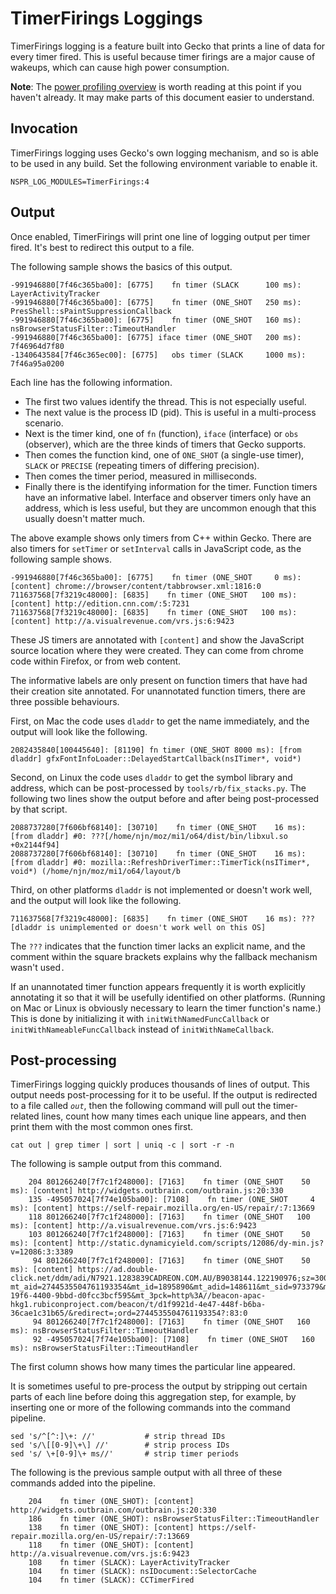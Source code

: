 # TimerFirings Loggings

TimerFirings logging is a feature built into Gecko that prints a line of
data for every timer fired. This is useful because timer firings are a
major cause of wakeups, which can cause high power consumption.

**Note**: The [power profiling
overview](power_profiling_overview.md)
is worth reading at this point if you haven\'t already. It may make
parts of this document easier to understand.

## Invocation

TimerFirings logging uses Gecko\'s own logging mechanism, and so is able
to be used in any build. Set the following environment variable to
enable it.

    NSPR_LOG_MODULES=TimerFirings:4

## Output

Once enabled, TimerFirings will print one line of logging output per
timer fired. It\'s best to redirect this output to a file.

The following sample shows the basics of this output.

    -991946880[7f46c365ba00]: [6775]    fn timer (SLACK      100 ms): LayerActivityTracker
    -991946880[7f46c365ba00]: [6775]    fn timer (ONE_SHOT   250 ms): PresShell::sPaintSuppressionCallback
    -991946880[7f46c365ba00]: [6775]    fn timer (ONE_SHOT   160 ms): nsBrowserStatusFilter::TimeoutHandler
    -991946880[7f46c365ba00]: [6775] iface timer (ONE_SHOT   200 ms): 7f46964d7f80
    -1340643584[7f46c365ec00]: [6775]   obs timer (SLACK     1000 ms): 7f46a95a0200

Each line has the following information.

-   The first two values identify the thread. This is not especially
    useful.
-   The next value is the process ID (pid). This is useful in a
    multi-process scenario.
-   Next is the timer kind, one of `fn` (function), `iface` (interface)
    or `obs` (observer), which are the three kinds of timers that Gecko
    supports.
-   Then comes the function kind, one of `ONE_SHOT` (a single-use
    timer), `SLACK` or `PRECISE` (repeating timers of differing
    precision).
-   Then comes the timer period, measured in milliseconds.
-   Finally there is the identifying information for the timer. Function
    timers have an informative label. Interface and observer timers only
    have an address, which is less useful, but they are uncommon enough
    that this usually doesn\'t matter much.

The above example shows only timers from C++ within Gecko. There are
also timers for `setTimer` or `setInterval` calls in JavaScript code, as
the following sample shows.

    -991946880[7f46c365ba00]: [6775]    fn timer (ONE_SHOT     0 ms): [content] chrome://browser/content/tabbrowser.xml:1816:0
    711637568[7f3219c48000]: [6835]    fn timer (ONE_SHOT   100 ms): [content] http://edition.cnn.com/:5:7231
    711637568[7f3219c48000]: [6835]    fn timer (ONE_SHOT   100 ms): [content] http://a.visualrevenue.com/vrs.js:6:9423

These JS timers are annotated with `[content]` and show the JavaScript
source location where they were created. They can come from chrome code
within Firefox, or from web content.

The informative labels are only present on function timers that have had
their creation site annotated. For unannotated function timers, there
are three possible behaviours.

First, on Mac the code uses `dladdr` to get the name immediately, and
the output will look like the following.

    2082435840[100445640]: [81190] fn timer (ONE_SHOT 8000 ms): [from dladdr] gfxFontInfoLoader::DelayedStartCallback(nsITimer*, void*)

Second, on Linux the code uses `dladdr` to get the symbol library and
address, which can be post-processed by `tools/rb/fix_stacks.py`. The
following two lines show the output before and after being
post-processed by that script.

    2088737280[7f606bf68140]: [30710]    fn timer (ONE_SHOT    16 ms): [from dladdr] #0: ???[/home/njn/moz/mi1/o64/dist/bin/libxul.so +0x2144f94]
    2088737280[7f606bf68140]: [30710]    fn timer (ONE_SHOT    16 ms): [from dladdr] #0: mozilla::RefreshDriverTimer::TimerTick(nsITimer*, void*) (/home/njn/moz/mi1/o64/layout/b

Third, on other platforms `dladdr` is not implemented or doesn\'t work
well, and the output will look like the following.

    711637568[7f3219c48000]: [6835]    fn timer (ONE_SHOT    16 ms): ???[dladdr is unimplemented or doesn't work well on this OS]

The `???` indicates that the function timer lacks an explicit name, and
the comment within the square brackets explains why the fallback
mechanism wasn\'t used`.`

If an unannotated timer function appears frequently it is worth
explicitly annotating it so that it will be usefully identified on other
platforms. (Running on Mac or Linux is obviously necessary to learn the
timer function\'s name.) This is done by initializing it with
`initWithNamedFuncCallback` or `initWithNameableFuncCallback` instead of
`initWithNameCallback`.

## Post-processing

TimerFirings logging quickly produces thousands of lines of output. This
output needs post-processing for it to be useful. If the output is
redirected to a file called *`out`*, then the following command will
pull out the timer-related lines, count how many times each unique line
appears, and then print them with the most common ones first.

    cat out | grep timer | sort | uniq -c | sort -r -n

The following is sample output from this command.

        204 801266240[7f7c1f248000]: [7163]    fn timer (ONE_SHOT    50 ms): [content] http://widgets.outbrain.com/outbrain.js:20:330
        135 -495057024[7f74e105ba00]: [7108]    fn timer (ONE_SHOT     4 ms): [content] https://self-repair.mozilla.org/en-US/repair/:7:13669
        118 801266240[7f7c1f248000]: [7163]    fn timer (ONE_SHOT   100 ms): [content] http://a.visualrevenue.com/vrs.js:6:9423
        103 801266240[7f7c1f248000]: [7163]    fn timer (ONE_SHOT    50 ms): [content] http://static.dynamicyield.com/scripts/12086/dy-min.js?v=12086:3:3389
         94 801266240[7f7c1f248000]: [7163]    fn timer (ONE_SHOT    50 ms): [content] https://ad.double-click.net/ddm/adi/N7921.1283839CADREON.COM.AU/B9038144.122190976;sz=300x600;click=http://pixel.mathtag.com/click/img?mt_aid=2744535504761193354&mt_id=1895890&mt_adid=148611&mt_sid=973379&mt_exid=9&mt_inapp=0&mt_uuid=353d5460-19f6-4400-9bbd-d0fcc3bcf595&mt_3pck=http%3A//beacon-apac-hkg1.rubiconproject.com/beacon/t/d1f9921d-4e47-448f-b6ba-36cae1c31b65/&redirect=;ord=2744535504761193354?:83:0
         94 801266240[7f7c1f248000]: [7163]    fn timer (ONE_SHOT   160 ms): nsBrowserStatusFilter::TimeoutHandler
         92 -495057024[7f74e105ba00]: [7108]    fn timer (ONE_SHOT   160 ms): nsBrowserStatusFilter::TimeoutHandler

The first column shows how many times the particular line appeared.

It is sometimes useful to pre-process the output by stripping out
certain parts of each line before doing this aggregation step, for
example, by inserting one or more of the following commands into the
command pipeline.

    sed 's/^[^:]\+: //'           # strip thread IDs
    sed 's/\[[0-9]\+\] //'        # strip process IDs
    sed 's/ \+[0-9]\+ ms//'       # strip timer periods

The following is the previous sample output with all three of these
commands added into the pipeline.

        204    fn timer (ONE_SHOT): [content] http://widgets.outbrain.com/outbrain.js:20:330
        186    fn timer (ONE_SHOT): nsBrowserStatusFilter::TimeoutHandler
        138    fn timer (ONE_SHOT): [content] https://self-repair.mozilla.org/en-US/repair/:7:13669
        118    fn timer (ONE_SHOT): [content] http://a.visualrevenue.com/vrs.js:6:9423
        108    fn timer (SLACK): LayerActivityTracker
        104    fn timer (SLACK): nsIDocument::SelectorCache
        104    fn timer (SLACK): CCTimerFired
